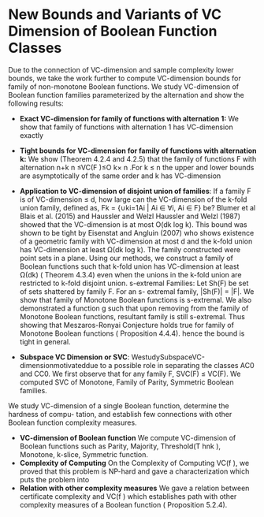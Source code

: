# New Bounds and Variants of VC Dimension of Boolean Function Classes

Due to the connection of VC-dimension and sample complexity lower bounds, 
we take the work further to compute VC-dimension bounds for family of non-monotone Boolean functions. 
We study VC-dimension of Boolean function families parameterized by the alternation and show the following results:
* **Exact VC-dimension for family of functions with alternation 1:** We show that family of functions with alternation 1 has VC-dimension exactly 
* **Tight bounds for VC-dimension for family of functions with alternation k:** We
show (Theorem 4.2.4 and 4.2.5) that the family of functions F with alternation n+k
n ≤VC(F )≤O k× n .For k ≤ n the upper and lower bounds are asymptotically of the same order and
k has VC-dimension
* **Application to VC-dimension of disjoint union of families**: If a family F is of VC-dimension ≤ d, how large can the VC-dimension of the k-fold union family, defined as, Fk = {∪ki=1Ai | Ai ∈ ∀i, Ai ∈ F} be? Blumer et al Blais et al. (2015) and Haussler and Welzl Haussler and Welzl (1987) showed that the VC-dimension is at most O(dk log k). This bound was shown to be tight by Eisenstat and Angluin (2007) who shows existence of a geometric family with VC-dimension at most d and the k-fold union has VC-dimension at least Ω(dk log k). The family constructed were point sets in a plane. Using our methods, we construct a family of Boolean functions such that k-fold union has VC-dimension at least Ω(dk) ( Theorem 4.3.4) even when the unions in the k-fold union are restricted to k-fold disjoint union.
s-extremal Families: Let Sh(F) be set of sets shattered by family F. For an s- extremal family, |Sh(F)| = |F|. We show that family of Monotone Boolean functions is s-extremal. We also demonstrated a function g such that upon removing from the family of Monotone Boolean functions, resultant family is still s-extremal. Thus showing that Meszaros-Ronyai Conjecture holds true for family of Monotone Boolean functions ( Proposition 4.4.4).
hence the bound is tight in general.

* **Subspace VC Dimension or SVC**: WestudySubspaceVC-dimensionmotivateddue to a possible role in separating the classes AC0 and CC0. We first observe that for any family F, SVC(F) ≤ VC(F). We computed SVC of Monotone, Family of Parity, Symmetric Boolean families.

We study VC-dimension of a single Boolean function, determine the hardness of compu- tation, and establish few connections with other Boolean function complexity measures.

* **VC-dimension of Boolean function** We compute VC-dimension of Boolean functions such as Parity, Majority, Threshold(T hnk ), Monotone, k-slice, Symmetric function.
* **Complexity of Computing** On the Complexity of Computing VC(f ), we proved that this problem is NP-hard and gave a characterization which puts the problem into
* **Relation with other complexity measures** We gave a relation between certificate complexity and VC(f ) which establishes path with other complexity measures of a Boolean function ( Proposition 5.2.4).
